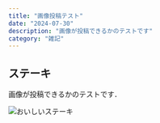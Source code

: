 ```yaml
---
title: "画像投稿テスト"
date: "2024-07-30"
description: "画像が投稿できるかのテストです"
category: "雑記"
---
```


## ステーキ

画像が投稿できるかのテストです．

![おいしいステーキ](/img/blog/posts/20240730/IMG_0575.webp)